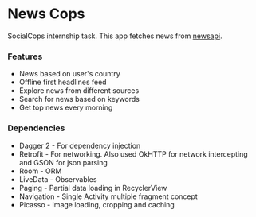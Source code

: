 # News Cops

SocialCops internship task. This app fetches news from [newsapi](https://newsapi.org/). 



### Features 

* News based on user's country
* Offline first headlines feed
* Explore news from different sources 
* Search for news based on keywords 
* Get top news every morning 



### Dependencies

* Dagger 2 - For dependency injection 
* Retrofit - For networking. Also used OkHTTP for network intercepting and GSON for json parsing
* Room - ORM 
* LiveData - Observables 
* Paging - Partial data loading in RecyclerView
* Navigation - Single Activity multiple fragment concept 
* Picasso - Image loading, cropping and caching 
